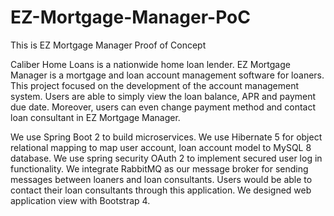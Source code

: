 # EZ-Mortgage-Manager-PoC
This is EZ Mortgage Manager Proof of Concept

Caliber Home Loans is a nationwide home loan lender. EZ Mortgage Manager is a mortgage and loan account management software for loaners. This project focused on the development of the account management system. Users are able to simply view the loan balance, APR and payment due date. Moreover, users can even change payment method and contact loan consultant in EZ Mortgage Manager.

We use Spring Boot 2 to build microservices.
We use Hibernate 5 for object relational mapping to map user account, loan account model to MySQL 8 database.
We use spring security OAuth 2 to implement secured user log in functionality. 
We integrate RabbitMQ as our message broker for sending messages between loaners and loan consultants. Users would be able to contact their loan consultants through this application.
We designed web application view with Bootstrap 4. 
